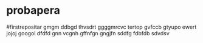# probapera
#firstrepositar
gmgm
ddbgd
thvsdrt
ggggmrcvc
tertop
gvfccb
gtyupo
ewert
jojoj
googol
dfdfd
gnn vcgnh
gffnfgn
gngjfn
sddfg
fdbfdb
sdvdsv

